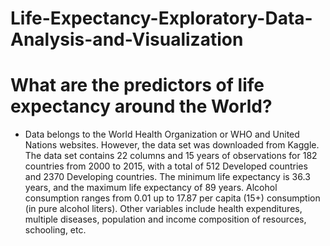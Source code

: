 # Life-Expectancy-Exploratory-Data-Analysis-and-Visualization

# What are the predictors of life expectancy around the World?

* Data belongs to the World Health Organization or WHO and United Nations websites. However, the data set was downloaded from Kaggle. The data set contains 22 columns and 15 years of observations for 182 countries from 2000 to 2015, with a total of 512 Developed countries and 2370 Developing countries. The minimum life expectancy is 36.3 years, and the maximum life expectancy of 89 years. Alcohol consumption ranges from 0.01 up to 17.87 per capita (15+) consumption (in pure alcohol liters). Other variables include health expenditures, multiple diseases, population and income composition of resources, schooling, etc.
